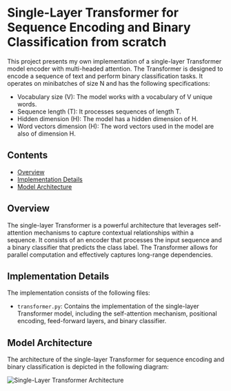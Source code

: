 # Single-Layer Transformer for Sequence Encoding and Binary Classification from scratch

This project presents my own implementation of a single-layer Transformer model encoder with multi-headed attention. The Transformer is designed to encode a sequence of text and perform binary classification tasks. It operates on minibatches of size N and has the following specifications: 

- Vocabulary size (V): The model works with a vocabulary of V unique words.
- Sequence length (T): It processes sequences of length T.
- Hidden dimension (H): The model has a hidden dimension of H.
- Word vectors dimension (H): The word vectors used in the model are also of dimension H.

## Contents

- [Overview](#overview)
- [Implementation Details](#implementation-details)
- [Model Architecture](#model-architecture)

## Overview

The single-layer Transformer is a powerful architecture that leverages self-attention mechanisms to capture contextual relationships within a sequence. It consists of an encoder that processes the input sequence and a binary classifier that predicts the class label. The Transformer allows for parallel computation and effectively captures long-range dependencies.

## Implementation Details

The implementation consists of the following files:

- `transformer.py`: Contains the implementation of the single-layer Transformer model, including the self-attention mechanism, positional encoding, feed-forward layers, and binary classifier.



## Model Architecture

The architecture of the single-layer Transformer for sequence encoding and binary classification is depicted in the following diagram:

![Single-Layer Transformer Architecture](https://i0.wp.com/kikaben.com/wp-content/uploads/2022/04/image-443.png?w=800&ssl=1)

